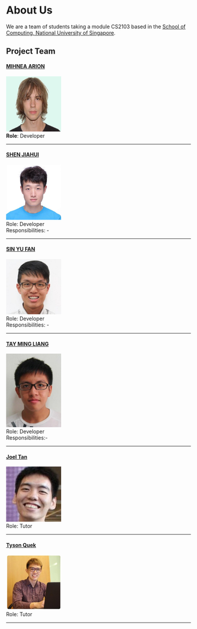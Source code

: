 # About Us

We are a team of students taking a module CS2103 based in the [School of Computing, National University of Singapore](http://www.comp.nus.edu.sg).

## Project Team

#### [MIHNEA ARION](https://github.com/Sevreus) 
<img src="images/MA.jpg" width="150"><br>
**Role**: Developer

-----

#### [SHEN JIAHUI](http://github.com/JIAHUIs)
<img src="images/SJH.jpg" width="150"><br>
Role: Developer <br>
Responsibilities: -

-----

#### [SIN YU FAN](http://github.com/howitzerg)
<img src="images/SYF.jpg" width="150"><br>
Role: Developer <br>
Responsibilities: -

-----

#### [TAY MING LIANG](http://github.com/mlteh)
<img src="images/TML.jpg" width="150"><br>
Role: Developer <br>
Responsibilities:-

-----

#### [Joel Tan](https://github.com/JoelT-92)
<img src="images/Tutor Joel.png" width="150"><br>
Role: Tutor

-----

#### [Tyson Quek](https://github.com/pixelducky)
<img src="images/Tutor Tyson.jpg" width="150"><br>
Role: Tutor

-----

